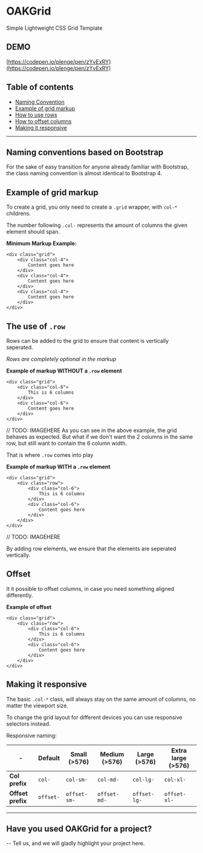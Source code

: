 
# OAKGrid
Simple Lightweight CSS Grid Template

## DEMO
[https://codepen.io/plenge/pen/zYvExRY](https://codepen.io/plenge/pen/zYvExRY)

## Table of contents
- [Naming Convention](#Naming-conventions-based-on-Bootstrap)
- [Example of grid markup](#Example-of-grid-markup)
- [How to use rows](#The-use-of-`.row`)
- [How to offset columns](#Offset)
- [Making it responsive](#Making-it-responsive)

___

## Naming conventions based on Bootstrap

For the sake of easy transition for anyone already familiar with Bootstrap, the class naming convention is almost identical to Bootstrap 4.

## Example of grid markup

To create a grid, you only need to create a `.grid` wrapper, with `col-*` childrens. 

The number following `.col-` represents the amount of columns the given element should span.

**Minimum Markup Example:**
```
<div class="grid">
    <div class="col-4">
        Content goes here
    </div>        
    <div class="col-4">
        Content goes here
    </div>        
    <div class="col-4">
        Content goes here
    </div>        
</div>
```

## The use of `.row`

Rows can be added to the grid to ensure that content is vertically seperated.

*Rows are completely optional in the markup*

**Example of markup WITHOUT a `.row` element**

```
<div class="grid">
    <div class="col-6">
        This is 6 columns
    </div>        
    <div class="col-6">
        Content goes here
    </div>        
</div>
```

// TODO: IMAGEHERE
As you can see in the above example, the grid behaves as expected. But what if we don't want the 2 columns in the same row, but still want to contain the 6 column width.

That is where `.row` comes into play

**Example of markup WITH a `.row` element**
```
<div class="grid">
    <div class="row">
        <div class="col-6">
            This is 6 columns
        </div>        
        <div class="col-6">
            Content goes here
        </div>        
    </div>
</div>
```

// TODO: IMAGEHERE

By adding row elements, we ensure that the elements are seperated vertically.

## Offset
It it possible to offset columns, in case you need something aligned differently.

**Example of offset**
```
<div class="grid">
    <div class="row">
        <div class="col-6">
            This is 6 columns
        </div>        
        <div class="col-6">
            Content goes here
        </div>        
    </div>
</div>
```


## Making it responsive

The basic `.col-*` class, will always stay on the same amount of columns, no matter the viewport size.

To change the grid layout for different devices you can use responsive selectors instead.

Responsive naming:

 -| Default | Small (>576) | Medium (>576) | Large (>576) | Extra large (>576)
 ------ | ------ | -------- | -------- | -------- | --------
**Col prefix** | `col-` | `col-sm-` | `col-md-` | `col-lg-` | `col-xl-`
**Offset prefix** | `offset-` | `offset-sm-` | `offset-md-` | `offset-lg-` | `offset-xl-`


___ 
## Have you used OAKGrid for a project?
-- Tell us, and we will gladly highlight your project here.